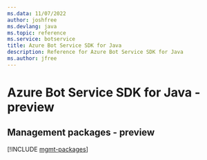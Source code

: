 ```yaml
---
ms.data: 11/07/2022
author: joshfree
ms.devlang: java
ms.topic: reference
ms.service: botservice
title: Azure Bot Service SDK for Java
description: Reference for Azure Bot Service SDK for Java
ms.author: jfree
---
```

# Azure Bot Service SDK for Java - preview

## Management packages - preview
[!INCLUDE [mgmt-packages](bot-service-mgmt-index.md)]